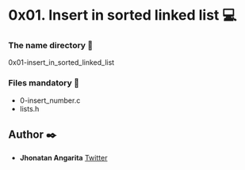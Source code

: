 # 0x01. Insert in sorted linked list :computer:

### The name directory :file_folder:

0x01-insert_in_sorted_linked_list

### Files mandatory :page_facing_up:

- 0-insert_number.c
- lists.h

## Author :black_nib:

- **Jhonatan Angarita**
  [Twitter](https://twitter.com/Alejandro_Angar)
